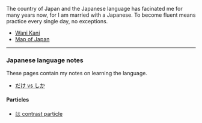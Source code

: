 The country of Japan and the Japanese language has facinated me for many years now, for I am married with a Japanese. To become fluent means practice every single day, no exceptions.

*   [Wani Kani](https://www.wanikani.com/users/PA4KEV)
*   [Map of Japan](./japanMap)

---

### Japanese language notes

These pages contain my notes on learning the language.

* [だけ vs しか](./japanese/dake-vs-shika)

#### Particles

* [は contrast particle](./japanese/contrast-particle)